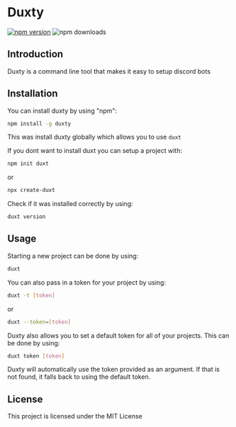 # Duxty
[![npm version](https://badge.fury.io/js/duxty.svg)](https://badge.fury.io/js/duxty) ![npm downloads](https://img.shields.io/npm/dw/duxty)

## Introduction

Duxty is a command line tool that makes it easy to setup discord bots

## Installation

You can install duxty by using "npm": 
```bash
npm install -g duxty
```
This was install duxty globally which allows you to use ``duxt`` 

If you dont want to install duxt you can setup a project with:

```bash
npm init duxt
```

or 

```bash
npx create-duxt
```

Check if it was installed correctly by using:

```bash
duxt version
```

## Usage

Starting a new project can be done by using:

```bash
duxt
```

You can also pass in a token for your project by using:

```bash
duxt -t [token]
```
or

```bash
duxt --token=[token]
```

Duxty also allows you to set a default token for all of your projects. This can be done by using:

```bash
duxt token [token]
```
Duxty will automatically use the token provided as an argument. If that is not found, it falls back to using the default token.

## License

This project is licensed under the MIT License